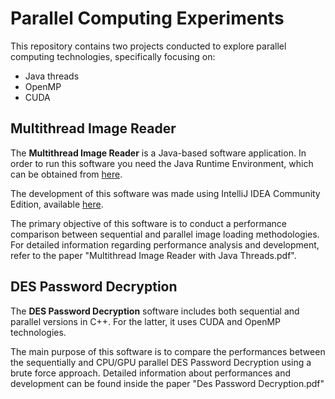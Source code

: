 # Parallel Computing Experiments
This repository contains two projects conducted to explore parallel computing technologies, specifically focusing on:

- Java threads
- OpenMP
- CUDA


## Multithread Image Reader

The **Multithread Image Reader** is a Java-based software application. In order to run this software you need the Java Runtime Environment, which can be obtained from [here](https://www.java.com/it/download/).

The development of this software was made using IntelliJ IDEA Community Edition, available [here](https://www.jetbrains.com/idea/).

The primary objective of this software is to conduct a performance comparison between sequential and parallel image loading methodologies. For detailed information regarding performance analysis and development, refer to the paper "Multithread Image Reader with Java Threads.pdf".



## DES Password Decryption

The **DES Password Decryption** software includes both sequential and parallel versions in C++. For the latter, it uses CUDA and OpenMP technologies.

The main purpose of this software is to compare the performances between the sequentially and CPU/GPU parallel DES Password Decryption using a brute force approach. Detailed information about performances and development can be found inside the paper "Des Password Decryption.pdf"
